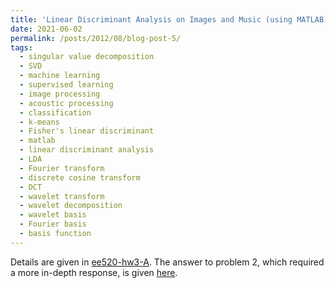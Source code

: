 ```yaml
---
title: 'Linear Discriminant Analysis on Images and Music (using MATLAB)'
date: 2021-06-02
permalink: /posts/2012/08/blog-post-5/
tags:
  - singular value decomposition
  - SVD
  - machine learning
  - supervised learning
  - image processing
  - acoustic processing
  - classification
  - k-means
  - Fisher's linear discriminant
  - matlab
  - linear discriminant analysis
  - LDA
  - Fourier transform
  - discrete cosine transform
  - DCT
  - wavelet transform
  - wavelet decomposition
  - wavelet basis
  - Fourier basis
  - basis function
---
```

Details are given in [ee520-hw3-A](http://mackkv.github.io/files/EE520_HW3_Q1Q3Q4.pdf).
The answer to problem 2, which required a more in-depth response, is given [here](http://mackkv.github.io/files/EE520_HW3_Q2.pdf).
